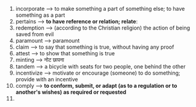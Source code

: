 
1. incorporate --> to make something a part of something else; to have something as a part
2. pertains --> **to have reference or relation; relate**:
3. redemption --> (according to the Christian religion) the action of being saved from evil
4. paramount --> paramount
5. claim --> to say that something is true, without having any proof
6. attest --> to show that something is true
7. minting --> नोट छापना
8. tandem --> a bicycle with seats for two people, one behind the other
9. incentivize --> motivate or encourage (someone) to do something; provide with an incentive
10. comply --> **to conform, submit, or adapt (as to a regulation or to another's wishes) as required or requested**
11. 